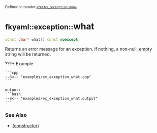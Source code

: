 <small>Defined in header [`<fkYAML/exception.hpp>`](https://github.com/fktn-k/fkYAML/blob/develop/include/fkYAML/exception.hpp)</small>

# <small>fkyaml::exception::</small>what

```cpp
const char* what() const noexcept;
```

Returns an error message for an exception. If nothing, a non-null, empty string will be returned.  

???+ Example

    ```cpp
    --8<-- "examples/ex_exception_what.cpp"
    ```

    output:
    ```bash
    --8<-- "examples/ex_exception_what.output"
    ```

### **See Also**

* [(constructor)](constructor.md)
